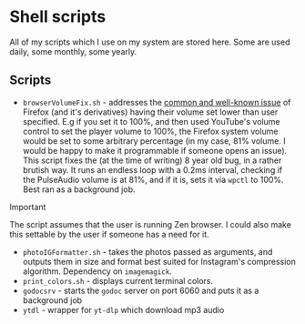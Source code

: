# Shell scripts
All of my scripts which I use on my system are stored here. Some are used daily, some monthly, some yearly.

## Scripts
- `browserVolumeFix.sh` - addresses the [common and well-known issue](https://bugzilla.mozilla.org/show_bug.cgi?id=1422637) of Firefox (and it's derivatives) having their volume set lower than user specified.
E.g if you set it to 100%, and then used YouTube's volume control to set the player volume to 100%, the Firefox system volume would be set to some arbitrary percentage (in my case, 81% volume. I would be happy to make it programmable if someone opens an issue).
This script fixes the (at the time of writing) 8 year old bug, in a rather brutish way. It runs an endless loop with a 0.2ms interval, checking if the PulseAudio volume is at 81%, and if it is, sets it via `wpctl` to 100%. Best ran as a background job.
> [!IMPORTANT]
> The script assumes that the user is running Zen browser. I could also make this settable by the user if someone has a need for it. 
- `photoIGFormatter.sh` - takes the photos passed as arguments, and outputs them in size and format best suited for Instagram's compression algorithm. Dependency on `imagemagick`.
- `print_colors.sh` - displays current terminal colors.
- `godocsrv` - starts the `godoc` server on port 6060 and puts it as a background job
- `ytdl` - wrapper for `yt-dlp` which download mp3 audio
